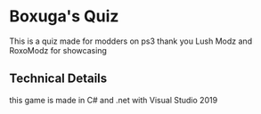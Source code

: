 # Boxuga's Quiz
This is a quiz made for modders on ps3 thank you Lush Modz and RoxoModz for showcasing

## Technical Details
this game is made in C# and .net with Visual Studio 2019

